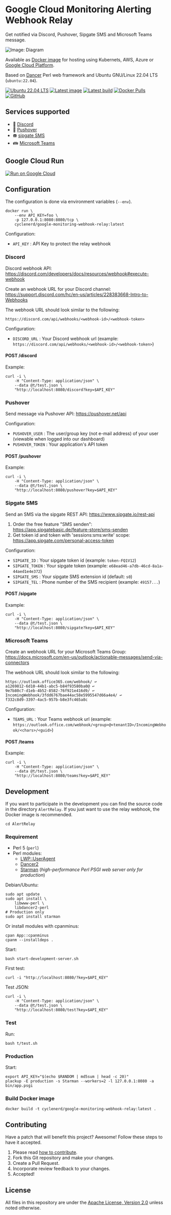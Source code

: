 # Google Cloud Monitoring Alerting Webhook Relay

Get notified via Discord, Pushover, Sipgate SMS and Microsoft Teams message.

![Image: Diagram](img/google-monitoring-webhook-relay.png)

Available as [Docker image](https://hub.docker.com/repository/docker/cyclenerd/google-monitoring-webhook-relay) for hosting using Kubernets, AWS, Azure or [Google Cloud Platform](https://github.com/Cyclenerd/google-monitoring-webhook-relay/tree/master/gcp_cloud_run).

Based on [Dancer](https://www.perldancer.org/) Perl web framework and Ubuntu GNU/Linux 22.04 LTS (`ubuntu:22.04`).

[![Ubuntu 22.04 LTS](https://github.com/Cyclenerd/google-monitoring-webhook-relay/actions/workflows/ubuntu_2204.yml/badge.svg)](https://github.com/Cyclenerd/google-monitoring-webhook-relay/actions/workflows/ubuntu_2204.yml)
[![Latest image](https://github.com/Cyclenerd/google-monitoring-webhook-relay/actions/workflows/docker-latest.yml/badge.svg)](https://github.com/Cyclenerd/google-monitoring-webhook-relay/actions/workflows/docker-latest.yml)
[![Latest build](https://img.shields.io/badge/Last%20build-2022--12--19-blue)](https://github.com/Cyclenerd/google-monitoring-webhook-relay/actions/workflows/docker-latest.yml)
[![Docker Pulls](https://img.shields.io/docker/pulls/cyclenerd/google-monitoring-webhook-relay)](https://hub.docker.com/r/cyclenerd/google-monitoring-webhook-relay)
[![GitHub](https://img.shields.io/github/license/cyclenerd/google-monitoring-webhook-relay)](https://github.com/Cyclenerd/google-monitoring-webhook-relay/blob/master/LICENSE)

## Services supported

* 👾 [Discord](https://github.com/Cyclenerd/google-monitoring-webhook-relay#discord)
* 🔔 [Pushover](https://github.com/Cyclenerd/google-monitoring-webhook-relay#pushover)
* ☎️ [sipgate SMS](https://github.com/Cyclenerd/google-monitoring-webhook-relay#sipgate-sms)
* 👪 [Microsoft Teams](https://github.com/Cyclenerd/google-monitoring-webhook-relay#microsoft-teams)

## Google Cloud Run

[![Run on Google Cloud](https://deploy.cloud.run/button.svg)](https://github.com/Cyclenerd/google-monitoring-webhook-relay/tree/master/gcp_cloud_run)

## Configuration

The configuration is done via environment variables (`--env`).

```shell
docker run \
	--env API_KEY=foo \
	-p 127.0.0.1:8080:8080/tcp \
	cyclenerd/google-monitoring-webhook-relay:latest
```

Configuration:
* `API_KEY` : API Key to protect the relay webhook


### Discord

Discord webhook API:
<https://discord.com/developers/docs/resources/webhook#execute-webhook>

Create an webhook URL for your Discord channel:
<https://support.discord.com/hc/en-us/articles/228383668-Intro-to-Webhooks>

The webhook URL should look similar to the following:
```text
https://discord.com/api/webhooks/<webhook-id>/<webhook-token>
```

Configuration:
* `DISCORD_URL` : Your Discord webhook url (example: `https://discord.com/api/webhooks/<webhook-id>/<webhook-token>`)

#### POST /discord

Example:
```shell
curl -i \
	-H "Content-Type: application/json" \
	--data @t/test.json \
	"http://localhost:8080/discord?key=$API_KEY"
```

### Pushover

Send message via Pushover API:
<https://pushover.net/api>

Configuration:
* `PUSHOVER_USER`  : The user/group key (not e-mail address) of your user (viewable when logged into our dashboard)
* `PUSHOVER_TOKEN` : Your application's API token

#### POST /pushover

Example:
```shell
curl -i \
	-H "Content-Type: application/json" \
	--data @t/test.json \
	"http://localhost:8080/pushover?key=$API_KEY"
```

### Sipgate SMS

Send an SMS via the sipgate REST API:
<https://www.sipgate.io/rest-api>

1. Order the free feature "SMS senden": <https://app.sipgatebasic.de/feature-store/sms-senden>
1. Get token id and token with 'sessions:sms:write' scope: <https://app.sipgate.com/personal-access-token>

Configuration:
* `SIPGATE_ID`    : Your sipgate token id (example: `token-FQ1V12`)
* `SIPGATE_TOKEN` : Your sipgate token (example: `e68ead46-a7db-46cd-8a1a-44aed1e4e372`)
* `SIPGATE_SMS`   : Your sipgate SMS extension id (default: `s0`)
* `SIPGATE_TEL`   : Phone number of the SMS recipient (example: `49157...`)

#### POST /sipgate

Example:
```shell
curl -i \
	-H "Content-Type: application/json" \
	--data @t/test.json \
	"http://localhost:8080/sipgate?key=$API_KEY"
```


### Microsoft Teams

Create an webhook URL for your Microsoft Teams Group:
<https://docs.microsoft.com/en-us/outlook/actionable-messages/send-via-connectors>

The webhook URL should look similar to the following:

```text
https://outlook.office365.com/webhook/ ↩
a1269812-6d10-44b1-abc5-b84f93580ba0@ ↩
9e7b80c7-d1eb-4b52-8582-76f921e416d9/ ↩
IncomingWebhook/3fdd6767bae44ac58e5995547d66a4e4/ ↩ 
f332c8d9-3397-4ac5-957b-b8e3fc465a8c
```

Configuration:
* `TEAMS_URL` : Your Teams webhook url (example: `https://outlook.office.com/webhook/<group>@<tenantID>/IncomingWebhook/<chars>/<guid>`)

#### POST /teams

Example:
```shell
curl -i \
	-H "Content-Type: application/json" \
	--data @t/test.json \
	"http://localhost:8080/teams?key=$API_KEY"
```


## Development

If you want to participate in the development you can find the source code in the directory `AlertRelay`.
If you just want to use the relay webhook, the Docker image is recommended.

```shell
cd AlertRelay
```


### Requirement

* Perl 5 (`perl`)
* Perl modules:
	* [LWP::UserAgent](https://metacpan.org/pod/LWP::UserAgent)
	* [Dancer2](https://metacpan.org/pod/Dancer2)
	* [Starman](https://metacpan.org/pod/Starman) (*high-performance Perl PSGI web server only for production*)

Debian/Ubuntu:
```shell
sudo apt update
sudo apt install \
	libwww-perl \
	libdancer2-perl
# Production only
sudo apt install starman
```

Or install modules with cpanminus:
```shell
cpan App::cpanminus
cpanm --installdeps .
```

Start:
```shell
bash start-development-server.sh
```

First test:
```shell
curl -i "http://localhost:8080/?key=$API_KEY"
```

Test JSON:
```shell
curl -i \
	-H "Content-Type: application/json" \
	--data @t/test.json \
	"http://localhost:8080/test?key=$API_KEY"
```


### Test

Run:
```shell
bash t/test.sh
```


### Production

Start:
```shell
export API_KEY="$(echo $RANDOM | md5sum | head -c 20)"
plackup -E production -s Starman --workers=2 -l 127.0.0.1:8080 -a bin/app.psgi
```

### Build Docker image

```shell
docker build -t cyclenerd/google-monitoring-webhook-relay:latest .
```


## Contributing

Have a patch that will benefit this project?
Awesome! Follow these steps to have it accepted.

1. Please read [how to contribute](CONTRIBUTING.md).
1. Fork this Git repository and make your changes.
1. Create a Pull Request.
1. Incorporate review feedback to your changes.
1. Accepted!


## License

All files in this repository are under the [Apache License, Version 2.0](LICENSE) unless noted otherwise.
